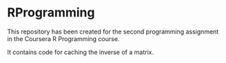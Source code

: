 # RProgramming
This repository has been created for the second programming assignment in the Coursera R Programming course.

It contains code for caching the inverse of a matrix.
